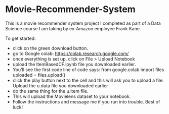 # Movie-Recommender-System
This is a movie recommender system project I completed as part of a Data Science course I am taking by ex-Amazon employee Frank Kane.

To get started:
- click on the green download button. 
- go to Google colab: https://colab.research.google.com/
- once everything is set up, click on File > Upload Notebook 
- upload the ItemBasedCF.ipynb file you downloaded earlier.
- You'll see the first code line of code says:
  from google.colab import files 
  uploaded = files.upload()
- click the play button next to the cell and this will ask you to upload a file. Upload the u.data file you downloaded earlier
- do the same thing for the u.item file. 
- This will upload the Movielens dataset to your notebook. 
- Follow the instructions and message me if you run into trouble. Best of luck!
